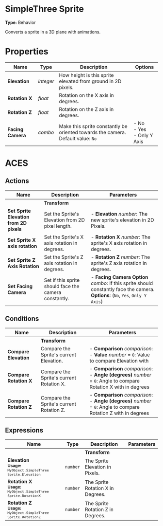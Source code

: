 # SimpleThree Sprite
**Type:** Behavior

Converts a sprite in a 3D plane with animations.

# Properties

| Name | Type | Description | Options |
|------|------|-------------|---------|
|**Elevation**| _integer_ | How height is this sprite elevated from ground in 2D pixels.  |  |
|**Rotation X**| _float_ | Rotation on the X axis in degrees.  |  |
|**Rotation Z**| _float_ | Rotation on the Z axis in degrees.  |  |
|**Facing Camera**| _combo_ | Make this sprite constantly be oriented towards the camera. Default value: `No` | - No<br/>- Yes<br/>- Only Y Axis |

# ACES

## Actions

| Name | Description | Parameters |
|------|-------------|------------|
| |**Transform**| |
|**Set Sprite Elevation from 2D pixels**| Set the Sprite's Elevation from 2D pixel length. | - **Elevation** _number_: The new sprite's elevation in 2D Pixels.  |
|**Set Sprite X axis rotation**| Set the Sprite's X axis rotation in degrees. | - **Rotation X** _number_: The sprite's X axis rotation in degrees.  |
|**Set Sprite Z Axis Rotation**| Set the Sprite's Z axis rotation in degrees. | - **Rotation Z** _number_: The sprite's Z axis rotation in degrees.  |
|**Set Facing Camera**| Set if this sprite should face the camera constantly. | - **Facing Camera Option** _combo_: If this sprite should constantly face the camera.  **Options**: (`No`, `Yes`, `Only Y Axis`) |

## Conditions

| Name | Description | Parameters |
|------|-------------|------------|
| |**Transform**| |
|**Compare Elevation**| Compare the Sprite's current Elevation. | - **Comparison** _comparison_:  <br />- **Value** _number_ = `0`: Value to compare Elevation with  |
|**Compare Rotation X**| Compare the Sprite's current Rotation X. | - **Comparison** _comparison_:  <br />- **Angle (degrees)** _number_ = `0`: Angle to compare Rotation X with in degrees  |
|**Compare Rotation Z**| Compare the Sprite's current Rotation Z. | - **Comparison** _comparison_:  <br />- **Angle (degrees)** _number_ = `0`: Angle to compare Rotation Z with in degrees  |

## Expressions

| Name | Type | Description | Parameters |
|------|------|-------------|------------|
| | |**Transform**| |
|**Elevation**<br/><small>**Usage:** `MyObject.SimpleThree Sprite.Elevation`</small>|`number`| The Sprite Elevation in Pixels. |  |
|**Rotation X**<br/><small>**Usage:** `MyObject.SimpleThree Sprite.RotationX`</small>|`number`| The Sprite Rotation X in Degrees. |  |
|**Rotation Z**<br/><small>**Usage:** `MyObject.SimpleThree Sprite.RotationZ`</small>|`number`| The Sprite Rotation Z in Degrees. |  |